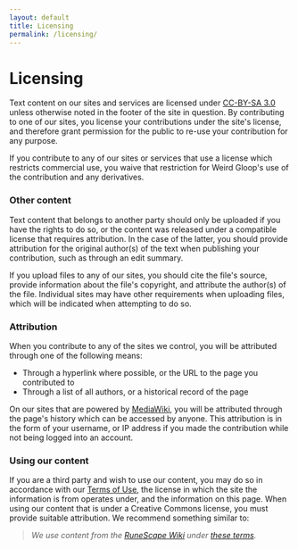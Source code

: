 ```yaml
---
layout: default
title: Licensing
permalink: /licensing/
---
```


# Licensing
Text content on our sites and services are licensed under [CC-BY-SA 3.0](https://creativecommons.org/licenses/by-sa/3.0/) unless otherwise noted in the footer of the site in question. By contributing to one of our sites, you license your contributions under the site's license, and therefore grant permission for the public to re-use your contribution for any purpose.

If you contribute to any of our sites or services that use a license which restricts commercial use, you waive that restriction for Weird Gloop's use of the contribution and any derivatives.

### Other content
Text content that belongs to another party should only be uploaded if you have the rights to do so, or the content was released under a compatible license that requires attribution. In the case of the latter, you should provide attribution for the original author(s) of the text when publishing your contribution, such as through an edit summary.

If you upload files to any of our sites, you should cite the file's source, provide information about the file's copyright, and attribute the author(s) of the file. Individual sites may have other requirements when uploading files, which will be indicated when attempting to do so.

### Attribution
When you contribute to any of the sites we control, you will be attributed through one of the following means:

* Through a hyperlink where possible, or the URL to the page you contributed to
* Through a list of all authors, or a historical record of the page

On our sites that are powered by [MediaWiki](https://www.mediawiki.org/wiki/MediaWiki), you will be attributed through the page's history which can be accessed by anyone. This attribution is in the form of your username, or IP address if you made the contribution while not being logged into an account.

### Using our content
If you are a third party and wish to use our content, you may do so in accordance with our [Terms of Use](/terms), the license in which the site the information is from operates under, and the information on this page. When using our content that is under a Creative Commons license, you must provide suitable attribution. We recommend something similar to:

> *We use content from the [RuneScape Wiki](/) under [these terms](/licensing).*